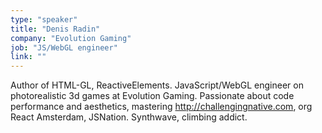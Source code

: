 ```yaml
---
type: "speaker"
title: "Denis Radin"
company: "Evolution Gaming"
job: "JS/WebGL engineer"
link: ""
---
```


Author of HTML-GL, ReactiveElements. JavaScript/WebGL engineer on photorealistic 3d games at Evolution Gaming. Passionate about code performance and aesthetics, mastering http://challengingnative.com, org React Amsterdam, JSNation. Synthwave, climbing addict.
